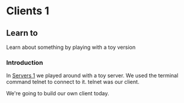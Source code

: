 # Clients 1

## Learn to

Learn about something by playing with a toy version

### Introduction

In [Servers 1](https://github.com/JoshGlasson/Servers-1) we played around with a toy server. We used the terminal command telnet to connect to it. telnet was our client.

We're going to build our own client today.
